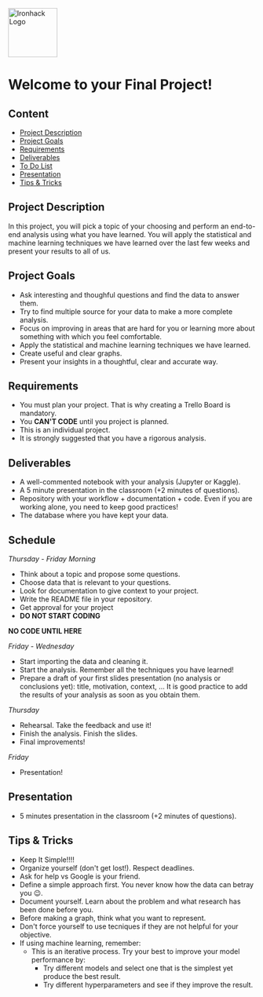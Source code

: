 <img src="https://bit.ly/2VnXWr2" alt="Ironhack Logo" width="100"/>

# Welcome to your Final Project!

## Content
- [Project Description](#project-description)
- [Project Goals](#project-goals)
- [Requirements](#requirements)
- [Deliverables](#deliverables)
- [To Do List](#todolist)
- [Presentation](#presentation)
- [Tips & Tricks](#tips-&-tricks)

<a name="project-description"></a>

## Project Description
In this project, you will pick a topic of your choosing and perform an end-to-end analysis using what you have learned. You will apply the statistical and machine learning techniques we have learned over the last few weeks and present your results to all of us.

<a name="project-goals"></a>

## Project Goals
* Ask interesting and thoughful questions and find the data to answer them.
* Try to find multiple source for your data to make a more complete analysis.
* Focus on improving in areas that are hard for you or learning more about something with which you feel comfortable. 
* Apply the statistical and machine learning techniques we have learned.
* Create useful and clear graphs.
* Present your insights in a thoughtful, clear and accurate way.

<a name="requirements"></a>

## Requirements
* You must plan your project. That is why creating a Trello Board is mandatory.
* You **CAN'T CODE** until you project is planned.
* This is an individual project.
* It is strongly suggested that you have a rigorous analysis. 

<a name="deliverables"></a>

## Deliverables
* A well-commented notebook with your analysis (Jupyter or Kaggle).
* A 5 minute presentation in the classroom (+2 minutes of questions).
* Repository with your workflow + documentation + code. Even if you are working alone, you need to keep good practices!
* The database where you have kept your data.  

<a name="todolist"></a>

## Schedule
*Thursday - Friday Morning*
* Think about a topic and propose some questions. 
* Choose data that is relevant to your questions. 
* Look for documentation to give context to your project.
* Write the README file in your repository.
* Get approval for your project 
* **DO NOT START CODING**

**NO CODE UNTIL HERE**

*Friday - Wednesday*
* Start importing the data and cleaning it.
* Start the analysis. Remember all the techniques you have learned!
* Prepare a draft of your first slides presentation (no analysis or conclusions yet): title, motivation, context, ...  It is good practice to add the results of your analysis as soon as you obtain them.

*Thursday*
* Rehearsal. Take the feedback and use it!
* Finish the analysis. Finish the slides.
* Final improvements!

*Friday*
* Presentation!

<a name="presentation"></a>

## Presentation
* 5 minutes presentation in the classroom (+2 minutes of questions).


<a name="tips-&-tricks"></a>

## Tips & Tricks
* Keep It Simple!!!!
* Organize yourself (don't get lost!). Respect deadlines.
* Ask for help vs Google is your friend.
* Define a simple approach first. You never know how the data can betray you 😉.
* Document yourself. Learn about the problem and what research has been done before you.
* Before making a graph, think what you want to represent.
* Don't force yourself to use tecniques if they are not helpful for your objective.
* If using machine learning, remember:
  * This is an iterative process. Try your best to improve your model performance by:
    * Try different models and select one that is the simplest yet produce the best result.
    * Try different hyperparameters and see if they improve the result.
